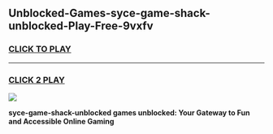 
## Unblocked-Games-syce-game-shack-unblocked-Play-Free-9vxfv
<h3>
<a href="https://premium76.site?title=syce-game-shack-unblocked&ref=23A">CLICK TO PLAY</a></h3>
<hr>

<h3>
<a href="https://premium76.site?title=syce-game-shack-unblocked&ref=23A">CLICK 2 PLAY</a>
  
</h3>

<a href="https://premium76.site?title=syce-game-shack-unblocked&ref=23A"><img src="https://clearcache.store/games.png"></a>


**syce-game-shack-unblocked games unblocked: Your Gateway to Fun and Accessible Online Gaming**
